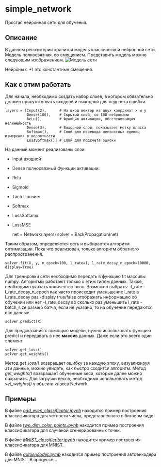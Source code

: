 # simple_network
Простая нейронная сеть для обучения.

## Описание
В данном репозитории хранится модель классической нейронной сети.
Модель полносвязная, со смещением. 
Представить модель можно следующим изображением.
![Модель сети](https://qph.fs.quoracdn.net/main-qimg-bf5a21006f36c6653a586b06da1a04f2.webp)

Нейроны с +1 это константные смещения.

## Как с этим работать
Для начала, необходимо создать набор слоев, в котором обязательно должен присутствовать входной и выходной для подсчета ошибки.

    layers = [Input(2),      # На вход вектор из двух координат x и y
              Dense(100),    # Скрытый слой, со 100 нейронами
              ReLu(),        # Функция активации, обеспечивающая нелинейность
              Dense(3),      # Выходной слой, показывает метку класса
              Softmax(),     # Слой для перевода непонятных едениц измерения в вероятности
              LossSoftmax()] # Слой для подсчета ошибки

На данный момент реализованы слои:
- Input входной
- Dense полносвязный
Функции активации:
- Relu 
- Sigmoid
- Tanh
Прочие:
- Softmax
- LossSoftamx
- LossMSE

 
    net = Network(layers)
    solver = BackPropagation(net)
    
Таким образом, определяется сеть и выбирается алгоритм оптимизации.
Пока что реализован, только алгоритм обратного распространения.

    solver.fit(X, y, n_epoch=100, l_rate=1, l_rate_decay_n_epoch=10000, display=True)

Для тренировки сети необходимо передать в функцию fit массивы numpy. 
Алгоритмы работают только с этим типом данных. 
Также, необходимо указать количество эпох.
Возможно выбрать:
-l_rate
-l_rate_decay_n_epoch как часто происходит уменьшение l_rate в l_rate_decay раз
-display true/false отображать информацию об обучении или нет
-l_rate_decay во сколько раз уменьшить l_rate
-batch_size  размер батча, если не указано, то на обучение передаются все данные

    solver.predict(X)

Для предсказания с помощью модели, нужно использовать функцию predict  и передавать в нее __массив__ данных.
Даже если это всего один элемент.
    
    solver.get_loss()
    solver.get_weights()
    
Метод _get_loss()_ возвращает ошибку за каждую эпоху, визуализируя эти данные, можно увидеть, как быстро сходится алгоритм.
Метод _get_weights()_ возвращает обученные веса, которые далее можно сохранить.
Для загрузки весов, необходимо использовать метод _set_weights()_ у объекта класса Network.


## Примеры

В файле [_odd_even_classificator.ipynb_](https://github.com/fantaa499/simple_network/blob/master/odd_even_classificator.ipynb) находится пример построения классификатора для четности числа, представленного в битовом виде. 

В файле [_two_dim_color_points.ipynb_](https://github.com/fantaa499/simple_network/blob/master/two_dim_color_points.ipynb) находится пример построения классификатора для случаной сгенерированных точек.

В файле [_MNIST_classificator.ipynb_](https://github.com/fantaa499/simple_network/blob/master/MNIST_classificator.ipynb) находится пример построения классификатора для MNIST.

В файле [_autoencoder.ipynb_](https://github.com/fantaa499/simple_network/blob/master/autoencoder_not_working.ipynb) находится пример построения автоенкодера для MNIST. В процессе...




